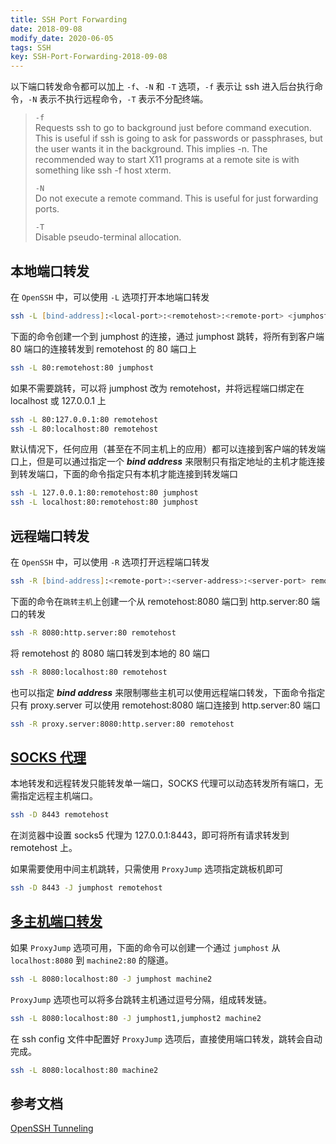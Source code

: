 ```yaml
---
title: SSH Port Forwarding
date: 2018-09-08
modify_date: 2020-06-05
tags: SSH
key: SSH-Port-Forwarding-2018-09-08
---
```


以下端口转发命令都可以加上 `-f`、`-N` 和 `-T` 选项，`-f` 表示让 ssh 进入后台执行命令，`-N` 表示不执行远程命令，`-T` 表示不分配终端。

> `-f`  
> Requests ssh to go to background just before command execution.  This is useful if ssh is going to ask for passwords or passphrases, but the user wants it in the background.  This implies -n.  The recommended way to start X11 programs at a remote site is with something like ssh -f host xterm.
>
> `-N`  
> Do not execute a remote command.  This is useful for just forwarding ports.
>
> `-T`  
> Disable pseudo-terminal allocation.

<!--more-->

## 本地端口转发

在 `OpenSSH` 中，可以使用 `-L` 选项打开本地端口转发

```zsh
ssh -L [bind-address]:<local-port>:<remotehost>:<remote-port> <jumphost>
```

下面的命令创建一个到 jumphost 的连接，通过 jumphost 跳转，将所有到客户端 80 端口的连接转发到 remotehost 的 80 端口上

```zsh
ssh -L 80:remotehost:80 jumphost
```

如果不需要跳转，可以将 jumphost 改为 remotehost，并将远程端口绑定在 localhost 或 127.0.0.1 上

```zsh
ssh -L 80:127.0.0.1:80 remotehost
ssh -L 80:localhost:80 remotehost
```

默认情况下，任何应用（甚至在不同主机上的应用）都可以连接到客户端的转发端口上，但是可以通过指定一个 **_bind address_** 来限制只有指定地址的主机才能连接到转发端口，下面的命令指定只有本机才能连接到转发端口

```zsh
ssh -L 127.0.0.1:80:remotehost:80 jumphost
ssh -L localhost:80:remotehost:80 jumphost
```

## 远程端口转发

在 `OpenSSH` 中，可以使用 `-R` 选项打开远程端口转发

```zsh
ssh -R [bind-address]:<remote-port>:<server-address>:<server-port> remotehost
```

下面的命令在`跳转主机`上创建一个从 remotehost:8080 端口到 http.server:80 端口的转发

```zsh
ssh -R 8080:http.server:80 remotehost
```

将 remotehost 的 8080 端口转发到本地的 80 端口

```zsh
ssh -R 8080:localhost:80 remotehost
```

也可以指定 **_bind address_** 来限制哪些主机可以使用远程端口转发，下面命令指定只有 proxy.server 可以使用 remotehost:8080 端口连接到 http.server:80 端口

```zsh
ssh -R proxy.server:8080:http.server:80 remotehost
```

## [SOCKS 代理][SOCKS Proxy]

本地转发和远程转发只能转发单一端口，SOCKS 代理可以动态转发所有端口，无需指定远程主机端口。

```zsh
ssh -D 8443 remotehost
```

在浏览器中设置 socks5 代理为 127.0.0.1:8443，即可将所有请求转发到 remotehost 上。

如果需要使用中间主机跳转，只需使用 `ProxyJump` 选项指定跳板机即可

```zsh
ssh -D 8443 -J jumphost remotehost
```

## [多主机端口转发]

如果 `ProxyJump` 选项可用，下面的命令可以创建一个通过 `jumphost` 从 `localhost:8080` 到 `machine2:80` 的隧道。

```zsh
ssh -L 8080:localhost:80 -J jumphost machine2
```

`ProxyJump` 选项也可以将多台跳转主机通过逗号分隔，组成转发链。

```zsh
ssh -L 8080:localhost:80 -J jumphost1,jumphost2 machine2
```

在 ssh config 文件中配置好 `ProxyJump` 选项后，直接使用端口转发，跳转会自动完成。

```zsh
ssh -L 8080:localhost:80 machine2
```

## 参考文档

[OpenSSH Tunneling](https://en.wikibooks.org/wiki/OpenSSH/Cookbook/Tunnels)

[SOCKS Proxy]: https://en.wikibooks.org/wiki/OpenSSH/Cookbook/Proxies_and_jumphosts#SOCKS_Proxy

[多主机端口转发]: https://en.wikibooks.org/wiki/OpenSSH/Cookbook/Proxies_and_jumphosts#Port_Forwarding_Through_One_or_More_Intermediate_Hosts